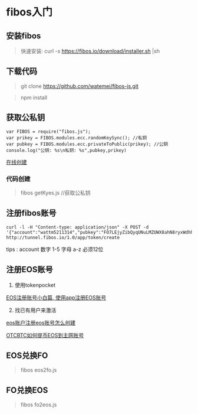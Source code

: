 # fibos入门

## 安装fibos

> 快速安装: curl -s https://fibos.io/download/installer.sh |sh

## 下载代码

> git clone https://github.com/watemei/fibos-js.git

> npm install

## 获取公私钥

```
var FIBOS = require("fibos.js");
var prikey = FIBOS.modules.ecc.randomKeySync(); //私钥
var pubkey = FIBOS.modules.ecc.privateToPublic(prikey); //公钥
console.log("公钥: %s\n私钥: %s",pubkey,prikey)
```
[在线创建](https://fibos.xyz/)

### 代码创建

> fibos getKyes.js //获取公私钥

## 注册fibos账号

```
curl -l -H "Content-type: application/json" -X POST -d '{"account":"wattm5211314","pubkey":"FO7LEjyZibQyqUNuLMZUWX8ahN8ryxWdhh59NfBD2n2HSAn3vpYd"}' http://tunnel.fibos.io/1.0/app/token/create
```

tips : account 数字 1-5 字母 a-z 必须12位

## 注册EOS账号

1. 使用tokenpocket

[EOS注册账号小白篇, 使用app注册EOS账号](https://blog.csdn.net/itleaks/article/details/80797129)

2. 找已有用户来激活

[eos账户注册eos账号怎么创建](https://jingyan.baidu.com/article/380abd0a2e95bf1d90192cc9.html)

[OTCBTC如何提币EOS到主网账号](https://support.otcbtc.com/hc/zh-cn/articles/360005164851-如何提币EOS到主网账号)

## EOS兑换FO

> fibos eos2fo.js

## FO兑换EOS

> fibos fo2eos.js

